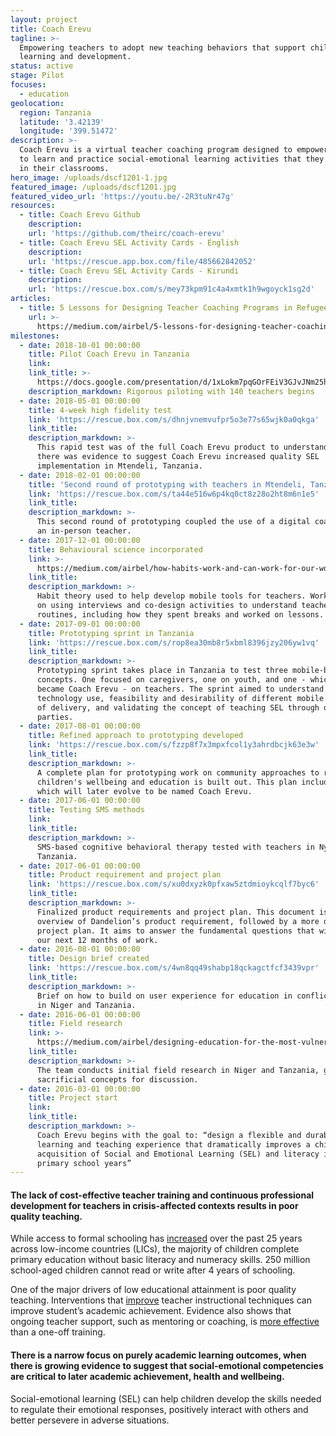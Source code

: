 ```yaml
---
layout: project
title: Coach Erevu
tagline: >-
  Empowering teachers to adopt new teaching behaviors that support children’s
  learning and development.
status: active
stage: Pilot
focuses:
  - education
geolocation:
  region: Tanzania
  latitude: '3.42139'
  longitude: '399.51472'
description: >-
  Coach Erevu is a virtual teacher coaching program designed to empower teachers
  to learn and practice social-emotional learning activities that they can use
  in their classrooms.
hero_image: /uploads/dscf1201-1.jpg
featured_image: /uploads/dscf1201.jpg
featured_video_url: 'https://youtu.be/-2R3tuNr47g'
resources:
  - title: Coach Erevu Github
    description:
    url: 'https://github.com/theirc/coach-erevu'
  - title: Coach Erevu SEL Activity Cards - English
    description:
    url: 'https://rescue.app.box.com/file/485662842052'
  - title: Coach Erevu SEL Activity Cards - Kirundi
    description:
    url: 'https://rescue.box.com/s/mey73kpm91c4a4xmtk1h9wgoyck1sg2d'
articles:
  - title: 5 Lessons for Designing Teacher Coaching Programs in Refugee Camps
    url: >-
      https://medium.com/airbel/5-lessons-for-designing-teacher-coaching-programs-in-refugee-camps-f1e47f3f48f9
milestones:
  - date: 2018-10-01 00:00:00
    title: Pilot Coach Erevu in Tanzania
    link:
    link_title: >-
      https://docs.google.com/presentation/d/1xLokm7pqGOrFEiV3GJvJNm25hvHCg4whaFhMJa0mx6g/edit?usp=sharing
    description_markdown: Rigorous piloting with 140 teachers begins
  - date: 2018-05-01 00:00:00
    title: 4-week high fidelity test
    link: 'https://rescue.box.com/s/dhnjvnemvufpr5o3e77s65wjk0a0qkga'
    link_title:
    description_markdown: >-
      This rapid test was of the full Coach Erevu product to understand whether
      there was evidence to suggest Coach Erevu increased quality SEL
      implementation in Mtendeli, Tanzania.
  - date: 2018-02-01 00:00:00
    title: 'Second round of prototyping with teachers in Mtendeli, Tanzania'
    link: 'https://rescue.box.com/s/ta44e516w6p4kq0ct8z28o2ht8m6n1e5'
    link_title:
    description_markdown: >-
      This second round of prototyping coupled the use of a digital coach with
      an in-person teacher.
  - date: 2017-12-01 00:00:00
    title: Behavioural science incorporated
    link: >-
      https://medium.com/airbel/how-habits-work-and-can-work-for-our-work-with-refugees-d5a1f4adc661
    link_title:
    description_markdown: >-
      Habit theory used to help develop mobile tools for teachers. Work focused
      on using interviews and co-design activities to understand teachers'
      routines, including how they spent breaks and worked on lessons.
  - date: 2017-09-01 00:00:00
    title: Prototyping sprint in Tanzania
    link: 'https://rescue.box.com/s/rop8ea30mb8r5xbml8396jzy206yw1vq'
    link_title:
    description_markdown: >-
      Prototyping sprint takes place in Tanzania to test three mobile-based
      concepts. One focused on caregivers, one on youth, and one - which later
      became Coach Erevu - on teachers. The sprint aimed to understand current
      technology use, feasibility and desirability of different mobile channels
      of delivery, and validating the concept of teaching SEL through different
      parties.
  - date: 2017-08-01 00:00:00
    title: Refined approach to prototyping developed
    link: 'https://rescue.box.com/s/fzzp8f7x3mpxfcol1y3ahrdbcjk63e3w'
    link_title:
    description_markdown: >-
      A complete plan for prototyping work on community approaches to refugee
      children's wellbeing and education is built out. This plan includes work
      which will later evolve to be named Coach Erevu.
  - date: 2017-06-01 00:00:00
    title: Testing SMS methods
    link:
    link_title:
    description_markdown: >-
      SMS-based cognitive behavioral therapy tested with teachers in Nyarugusu,
      Tanzania.
  - date: 2017-06-01 00:00:00
    title: Product requirement and project plan
    link: 'https://rescue.box.com/s/xu0dxyzk0pfxaw5ztdmioykcqlf7byc6'
    link_title:
    description_markdown: >-
      Finalized product requirements and project plan. This document is an
      overview of Dandelion’s product requirement, followed by a more detailed
      project plan. It aims to answer the fundamental questions that will drive
      our next 12 months of work.
  - date: 2016-08-01 00:00:00
    title: Design brief created
    link: 'https://rescue.box.com/s/4wn8qq49shabp18qckagctfcf3439vpr'
    link_title:
    description_markdown: >-
      Brief on how to build on user experience for education in conflict areas
      in Niger and Tanzania.
  - date: 2016-06-01 00:00:00
    title: Field research
    link: >-
      https://medium.com/airbel/designing-education-for-the-most-vulnerable-people-8d2eb753edcd
    link_title:
    description_markdown: >-
      The team conducts initial field research in Niger and Tanzania, generating
      sacrificial concepts for discussion.
  - date: 2016-03-01 00:00:00
    title: Project start
    link:
    link_title:
    description_markdown: >-
      Coach Erevu begins with the goal to: “design a flexible and durable
      learning and teaching experience that dramatically improves a child’s
      acquisition of Social and Emotional Learning (SEL) and literacy in their
      primary school years”
---
```


#### The lack of cost-effective teacher training and continuous professional development for teachers in crisis-affected contexts results in poor quality teaching.

While access to formal schooling has [increased](https://www.worldbank.org/en/publication/wdr2017) over the past 25 years across low-income countries (LICs), the majority of children complete primary education without basic literacy and numeracy skills. 250 million school-aged children cannot read or write after 4 years of schooling.

One of the major drivers of low educational attainment is poor quality teaching. Interventions that [improve](https://doi.org/10.7916/D898854G) teacher instructional techniques can improve student’s academic achievement. Evidence also shows that ongoing teacher support, such as mentoring or coaching, is [more effective](https://doi.org/10.1073/pnas.1121254109) than a one-off training.

#### There is a narrow focus on purely academic learning outcomes, when there is growing evidence to suggest that social-emotional competencies are critical to later academic achievement, health and wellbeing.

Social-emotional learning (SEL) can help children develop the skills needed to regulate their emotional responses, positively interact with others and better persevere in adverse situations.

&nbsp;